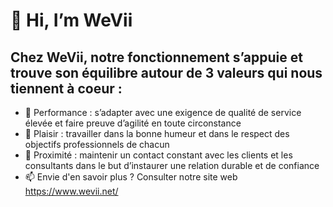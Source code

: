 # 👋 Hi, I’m WeVii

## Chez WeVii, notre fonctionnement s’appuie et trouve son équilibre autour de 3 valeurs qui nous tiennent à coeur :

- 👀 Performance : s’adapter avec une exigence de qualité de service élevée et faire preuve d’agilité en toute circonstance
- 🌱 Plaisir : travailler dans la bonne humeur et dans le respect des objectifs professionnels de chacun
- 💞️ Proximité : maintenir un contact constant avec les clients et les consultants dans le but d’instaurer une relation durable et de confiance
- 📫 Envie d'en savoir plus ? Consulter notre site web https://www.wevii.net/
